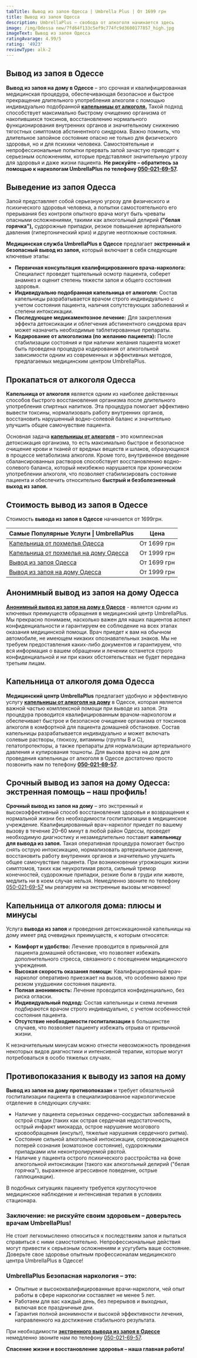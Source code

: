 ```yaml
---
tabTitle: Вывод из запоя Одесса | Umbrella Plus | От 1699 грн
title: Вывод из запоя Одесса
description: UmbrellaPlus – свобода от алкоголя начинается здесь
image: /img/Odessa new/7fd64f133c5ef9c774fc9d3600177857_high.jpg
imageText: Вывод из запоя Одесса
ratingAvarage: 4.99/5
rating: '4923'
reviewType: alk-2
---
```


## Вывод из запоя в Одессе

**Вывод из запоя на дому в Одессе**  – это срочная и квалифицированная медицинская процедура, обеспечивающая безопасное и быстрое прекращение длительного употребления алкоголя с помощью индивидуально подобранной **[капельницы от алкоголя.](https://umbrella-plus.com.ua/kapelnica-ot-alkogolia-od/)** Такой подход способствует максимально быстрому очищению организма от накопившихся токсинов, восстановлению нормального функционирования внутренних органов и значительному снижению тягостных симптомов абстинентного синдрома. Важно помнить, что длительное запойное состояние опасно не только для физического здоровья, но и для психики человека. Самостоятельные и непрофессиональные попытки прервать запой зачастую приводят к серьезным осложнениям, которые представляют значительную угрозу для здоровья и даже жизни пациента. **Не рискуйте – обратитесь за помощью к наркологам UmbrellaPlus по телефону [050-021-69-57](tel:0500216957).**

## Выведение из запоя Одесса

Запой представляет собой серьезную угрозу для физического и психического здоровья человека, а попытки самостоятельного его прерывания без контроля опытного врача могут быть чреваты опасными осложнениями, такими как алкогольный делирий **("белая горячка"),** судорожные припадки, резкое повышение артериального давления (гипертонический криз) и другие неотложные состояния.

**Медицинская служба UmbrellaPlus в Одессе** предлагает **экстренный и безопасный вывод из запоя,** который включает в себя следующие ключевые этапы:

* **Первичная консультация квалифицированного врача-нарколога:** Специалист проведет тщательный осмотр пациента, соберет анамнез и оценит степень тяжести запоя и общего состояния здоровья.
* **Индивидуально подобранная капельница от алкоголя:** Состав капельницы разрабатывается врачом строго индивидуально с учетом состояния пациента, наличия сопутствующих заболеваний и степени интоксикации.
* **Последующее медикаментозное лечение:** Для закрепления эффекта детоксикации и облегчения абстинентного синдрома врач может назначить необходимые таблетированные препараты.
* **Кодирование от алкоголизма (по желанию пациента):** После стабилизации состояния и при наличии желания пациента может быть проведена процедура кодирования от алкогольной зависимости одним из современных и эффективных методов, предлагаемых медицинским центром UmbrellaPlus.

## Прокапаться от алкоголя Одесса

**Капельница от алкоголя** является одним из наиболее действенных способов быстрого восстановления организма после длительного употребления спиртных напитков. Эта процедура помогает эффективно вывести токсины, нормализовать работу внутренних органов, восстановить нарушенный водно-солевой баланс и значительно улучшить общее самочувствие пациента.

Основная задача **[капельницы от алкоголя](https://umbrella-plus.com.ua/kapelnica-ot-alkogolia-od/)** – это комплексная детоксикация организма, то есть максимально быстрое и безопасное очищение крови и тканей от вредных веществ и шлаков, образующихся в процессе метаболизма алкоголя. Кроме того, внутривенное введение сбалансированных растворов способствует восстановлению водно-солевого баланса, который неизбежно нарушается при хроническом употреблении алкоголя, что позволяет стабилизировать состояние пациента и обеспечить относительно **быстрый и безболезненный выход из запоя.**

## Стоимость вывод из запоя в Одессе

Стоимость **вывода из запоя в Одессе** начинается от 1699грн.

| Самые Популярные Услуги \| UmbrellaPlus                                                                    | Цена        |
| ---------------------------------------------------------------------------------------------------------- | ----------- |
| [Капельница от похмелья Одесса](https://umbrella-plus.com.ua/kapelnica-ot-alkogolia-od/)                   | От 1699 грн |
| [Капельница от похмелья на дому Одесса](https://umbrella-plus.com.ua/kapelnica-ot-alkogolizma-na-domy-od/) | От 1999 грн |
| [Вывод из запоя Одесса](https://umbrella-plus.com.ua/vivod-iz-zapoia-od/)                                  | От 1699 грн |
| [Вывод из запоя на дому Одесса](https://umbrella-plus.com.ua/vivod-iz-zapoia-na-domy-od/)                  | От 1999 грн |

## Анонимный вывод из запоя на дому Одесса

**[Анонимный вывод из запоя на дому в Одессе](https://umbrella-plus.com.ua/vivod-iz-zapoia-na-domy-od/)** - является одним из ключевых преимуществ обращения в медицинский центр UmbrellaPlus. Мы прекрасно понимаем, насколько важен для наших пациентов аспект конфиденциальности и гарантируем ее соблюдение на всех этапах оказания медицинской помощи. Врач приедет к вам на обычном автомобиле, не имеющем никаких опознавательных знаков. Мы не требуем предоставления каких-либо документов и гарантируем, что вся информация о вашем обращении и лечении останется строго конфиденциальной и ни при каких обстоятельствах не будет передана третьим лицам.

## Капельница от алкоголя дома Одесса

**Медицинский центр UmbrellaPlus** предлагает удобную и эффективную услугу **[капельницы от алкоголя на дому](https://umbrella-plus.com.ua/kapelnica-ot-alkogolizma-na-domy-od/)** в Одессе, которая является важной частью комплексной помощи при выводе из запоя. Эта процедура проводится квалифицированным врачом-наркологом и обеспечивает быстрое и безопасное очищение организма от токсинов алкоголя в комфортной для пациента домашней обстановке. Состав капельницы разрабатывается индивидуально и может включать солевые растворы, глюкозу, витамины (группы B и C), гепатопротекторы, а также препараты для нормализации артериального давления и купирования тошноты. Для вызова врача на дом для проведения капельницы от алкоголя в Одессе достаточно просто позвонить нам по телефону **[050-021-69-57](tel:0500216957)**.

## Срочный вывод из запоя на дому Одесса: экстренная помощь – наш профиль!

**Срочный вывод из запоя на дому** – это экстренный и высокоэффективный способ восстановления здоровья и возвращения к нормальной жизни без необходимости госпитализации в медицинское учреждение. Квалифицированный врач-нарколог приедет по вашему вызову в течение 20–60 минут в любой район Одессы, проведет необходимую диагностику и незамедлительно поставит **капельницу для вывода из запоя.** Такая оперативная процедура помогает быстро снять острую интоксикацию, нормализовать артериальное давление, восстановить работу внутренних органов и значительно улучшить общее самочувствие пациента. При возникновении угрожающих жизни симптомов, таких как неукротимая рвота, сильный тремор конечностей, судорожные припадки, резкие боли в груди или животе, медлить ни в коем случае нельзя. Немедленно звоните по телефону [050-021-69-57](tel:0500216957) мы реагируем на экстренные вызовы мгновенно!

## Капельница от алкоголя дома: плюсы и минусы

Услуга **вывода из запоя** и проведения детоксикационной капельницы на дому имеет ряд очевидных преимуществ, к которым относятся:

* **Комфорт и удобство:** Лечение проводится в привычной для пациента домашней обстановке, что позволяет избежать дополнительного стресса, связанного с посещением медицинского учреждения.
* **Высокая скорость оказания помощи:** Квалифицированный врач-нарколог оперативно приезжает на вызов, что особенно важно при резком ухудшении состояния пациента.
* **Полная анонимность:** Лечение проводится конфиденциально, без риска огласки.
* **Индивидуальный подход:** Состав капельницы и схема лечения подбираются врачом строго индивидуально, с учетом особенностей состояния пациента.
* **Отсутствие необходимости госпитализации** в большинстве случаев, что позволяет пациенту избежать отрыва от привычной жизни.

К незначительным минусам можно отнести невозможность проведения некоторых видов диагностики и интенсивной терапии, которые могут потребоваться в особо тяжелых случаях.

## Противопоказания к выводу из запоя на дому

**Вывод из запоя на дому противопоказан** и требует обязательной госпитализации пациента в специализированное наркологическое отделение в следующих случаях:

* Наличие у пациента серьезных сердечно-сосудистых заболеваний в острой стадии (таких как острая сердечная недостаточность, острый инфаркт миокарда, острое нарушение мозгового кровообращения (инсульт), тяжелые нарушения сердечного ритма).
* Состояние сильной алкогольной интоксикации, сопровождающееся потерей сознания (коматозное состояние), судорожными припадками или неконтролируемой рвотой.
* Наличие у пациента острого психического расстройства на фоне алкогольной интоксикации (такого как алкогольный делирий ("белая горячка"), выраженное агрессивное поведение, острые галлюцинации).

В подобных ситуациях пациенту требуется круглосуточное медицинское наблюдение и интенсивная терапия в условиях стационара.

### Заключение: не рискуйте своим здоровьем – доверьтесь врачам UmbrellaPlus!

Не стоит легкомысленно относиться к последствиям запоя и пытаться справиться с ними самостоятельно. Непрофессиональные действия могут привести к серьезным осложнениям и усугубить ваше состояние. Доверьте свое здоровье опытным профессионалам медицинского центра UmbrellaPlus в Одессе!

### UmbrellaPlus Безопасная наркология – это:

* Опытные и высококвалифицированные врачи-наркологи, чей опыт работы в сфере наркологии составляет не менее 5 лет.
* Работаем для вас каждый день, без перерывов и выходных, включая все праздничные дни.
* Гарантия полной анонимности и высокой эффективности лечения, направленного на достижение стабильного результата.

При необходимости **[экстренного вывода из запоя в Одессе](https://umbrella-plus.com.ua/vizov-narkologa-od/)** немедленно звоните нам по телефону [050-021-69-57](tel:0500216957).

**Спасение жизни и восстановление здоровья – наша главная работа!**
